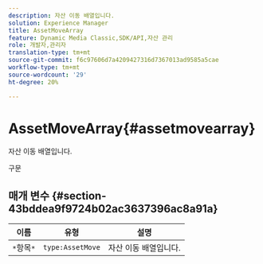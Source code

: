 ```yaml
---
description: 자산 이동 배열입니다.
solution: Experience Manager
title: AssetMoveArray
feature: Dynamic Media Classic,SDK/API,자산 관리
role: 개발자,관리자
translation-type: tm+mt
source-git-commit: f6c97606d7a4209427316d7367013ad9585a5cae
workflow-type: tm+mt
source-wordcount: '29'
ht-degree: 20%

---
```



# AssetMoveArray{#assetmovearray}

자산 이동 배열입니다.

구문

## 매개 변수 {#section-43bddea9f9724b02ac3637396ac8a91a}

| 이름 | 유형 | 설명 |
|---|---|---|
| `*`항목`*` | `type:AssetMove` | 자산 이동 배열입니다. |

